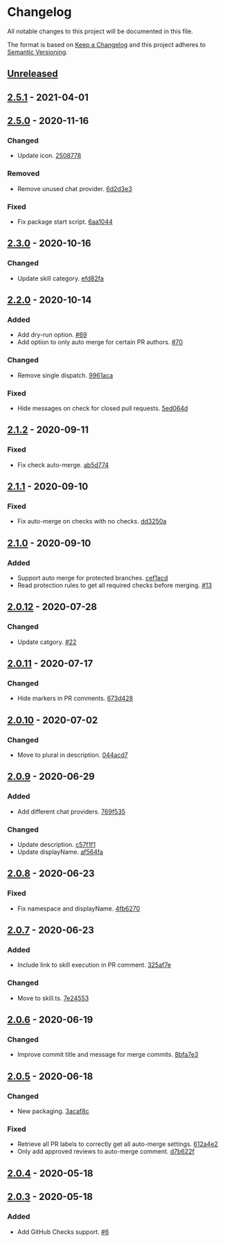 # Changelog

All notable changes to this project will be documented in this file.

The format is based on [Keep a Changelog](http://keepachangelog.com/)
and this project adheres to [Semantic Versioning](http://semver.org/).

## [Unreleased](https://github.com/atomist-skills/github-auto-merge-skill/compare/2.5.1...HEAD)

## [2.5.1](https://github.com/atomist-skills/github-auto-merge-skill/compare/2.5.0...2.5.1) - 2021-04-01

## [2.5.0](https://github.com/atomist-skills/github-auto-merge-skill/compare/2.3.0...2.5.0) - 2020-11-16

### Changed

-   Update icon. [2508778](https://github.com/atomist-skills/github-auto-merge-skill/commit/250877823d262ddfd39d60d4f62a823b0c2f1da0)

### Removed

-   Remove unused chat provider. [6d2d3e3](https://github.com/atomist-skills/github-auto-merge-skill/commit/6d2d3e3a3a8a82fbac73e3555748c3451b6f973d)

### Fixed

-   Fix package start script. [6aa1044](https://github.com/atomist-skills/github-auto-merge-skill/commit/6aa1044a48e1f74dfe040801355db0f79fc7bba9)

## [2.3.0](https://github.com/atomist-skills/github-auto-merge-skill/compare/2.2.0...2.3.0) - 2020-10-16

### Changed

-   Update skill category. [efd82fa](https://github.com/atomist-skills/github-auto-merge-skill/commit/efd82fa550a9d8ad3d05b029334cb72c1bd3e584)

## [2.2.0](https://github.com/atomist-skills/github-auto-merge-skill/compare/2.1.2...2.2.0) - 2020-10-14

### Added

-   Add dry-run option. [#69](https://github.com/atomist-skills/github-auto-merge-skill/issues/69)
-   Add option to only auto merge for certain PR authors. [#70](https://github.com/atomist-skills/github-auto-merge-skill/issues/70)

### Changed

-   Remove single dispatch. [9961aca](https://github.com/atomist-skills/github-auto-merge-skill/commit/9961aca519f02b244188d1ba113ccaa8b1571429)

### Fixed

-   Hide messages on check for closed pull requests. [5ed064d](https://github.com/atomist-skills/github-auto-merge-skill/commit/5ed064da2b4bb2a4de47d28b33769fc0fbd1a980)

## [2.1.2](https://github.com/atomist-skills/github-auto-merge-skill/compare/2.1.1...2.1.2) - 2020-09-11

### Fixed

-   Fix check auto-merge. [ab5d774](https://github.com/atomist-skills/github-auto-merge-skill/commit/ab5d7745350d9eca25df17710252a6c82c81d21e)

## [2.1.1](https://github.com/atomist-skills/github-auto-merge-skill/compare/2.1.0...2.1.1) - 2020-09-10

### Fixed

-   Fix auto-merge on checks with no checks. [dd3250a](https://github.com/atomist-skills/github-auto-merge-skill/commit/dd3250a8f5533f583dc34457a35d339d53fb344a)

## [2.1.0](https://github.com/atomist-skills/github-auto-merge-skill/compare/2.0.12...2.1.0) - 2020-09-10

### Added

-   Support auto merge for protected branches. [cef1acd](https://github.com/atomist-skills/github-auto-merge-skill/commit/cef1acd5705ff92a2c20bde0823a57e5d6ca0767)
-   Read protection rules to get all required checks before merging. [#13](https://github.com/atomist-skills/github-auto-merge-skill/issues/13)

## [2.0.12](https://github.com/atomist-skills/github-auto-merge-skill/compare/2.0.11...2.0.12) - 2020-07-28

### Changed

-   Update catgory. [#22](https://github.com/atomist-skills/github-auto-merge-skill/issues/22)

## [2.0.11](https://github.com/atomist-skills/github-auto-merge-skill/compare/2.0.10...2.0.11) - 2020-07-17

### Changed

-   Hide markers in PR comments. [673d428](https://github.com/atomist-skills/github-auto-merge-skill/commit/673d428b116b3f5614fcb3c88b9649afd0e2c6bb)

## [2.0.10](https://github.com/atomist-skills/github-auto-merge-skill/compare/2.0.9...2.0.10) - 2020-07-02

### Changed

-   Move to plural in description. [044acd7](https://github.com/atomist-skills/github-auto-merge-skill/commit/044acd751dccc3c7333acdc907b71b20710ac08c)

## [2.0.9](https://github.com/atomist-skills/github-auto-merge-skill/compare/2.0.8...2.0.9) - 2020-06-29

### Added

-   Add different chat providers. [769f535](https://github.com/atomist-skills/github-auto-merge-skill/commit/769f53546f3ea760c92bbb73f518a912a9cfbd04)

### Changed

-   Update description. [c57f1f1](https://github.com/atomist-skills/github-auto-merge-skill/commit/c57f1f155c65f3119ba2a3023af928a9b5004480)
-   Update displayName. [af564fa](https://github.com/atomist-skills/github-auto-merge-skill/commit/af564fa9c845c3f9c70d9097562cb302cd792fe5)

## [2.0.8](https://github.com/atomist-skills/github-auto-merge-skill/compare/2.0.7...2.0.8) - 2020-06-23

### Fixed

-   Fix namespace and displayName. [4fb6270](https://github.com/atomist-skills/github-auto-merge-skill/commit/4fb62705a9c2cbd6430d27b869893e8a5f6a65ee)

## [2.0.7](https://github.com/atomist-skills/github-auto-merge-skill/compare/2.0.6...2.0.7) - 2020-06-23

### Added

-   Include link to skill execution in PR comment. [325af7e](https://github.com/atomist-skills/github-auto-merge-skill/commit/325af7ea0ea32aeff9932e89ee6c6fbe8364e655)

### Changed

-   Move to skill.ts. [7e24553](https://github.com/atomist-skills/github-auto-merge-skill/commit/7e2455346fe5c7203d4202d35aec3b374c3722b0)

## [2.0.6](https://github.com/atomist-skills/github-auto-merge-skill/compare/2.0.5...2.0.6) - 2020-06-19

### Changed

-   Improve commit title and message for merge commits. [8bfa7e3](https://github.com/atomist-skills/github-auto-merge-skill/commit/8bfa7e3e9661478623cd0be02170d6ba0bf5f1bd)

## [2.0.5](https://github.com/atomist-skills/github-auto-merge-skill/compare/2.0.4...2.0.5) - 2020-06-18

### Changed

-   New packaging. [3acaf8c](https://github.com/atomist-skills/github-auto-merge-skill/commit/3acaf8c7a89c67c4b25b361bd9befa2f7adca4d8)

### Fixed

-   Retrieve all PR labels to correctly get all auto-merge settings. [612a4e2](https://github.com/atomist-skills/github-auto-merge-skill/commit/612a4e2469f6b45ebbeef35a3c1113d161408c75)
-   Only add approved reviews to auto-merge comment. [d7b622f](https://github.com/atomist-skills/github-auto-merge-skill/commit/d7b622f942f72c52e58cfb603b0bc29df4a605b7)

## [2.0.4](https://github.com/atomist-skills/github-auto-merge-skill/compare/2.0.3...2.0.4) - 2020-05-18

## [2.0.3](https://github.com/atomist-skills/github-auto-merge-skill/tree/2.0.3) - 2020-05-18

### Added

-   Add GitHub Checks support. [#6](https://github.com/atomist-skills/github-auto-merge-skill/issues/6)
